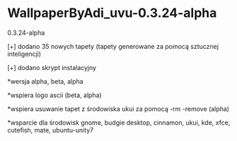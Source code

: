 # WallpaperByAdi_uvu-0.3.24-alpha

0.3.24-alpha

[+] dodano 35 nowych tapety (tapety generowane za pomocą sztucznej inteligencji)
 
[+] dodano skrypt instalacyjny

*wersja alpha, beta, alpha 

*wspiera logo ascii (beta, alpha)

*wspiera usuwanie tapet z środowiska ukui za pomocą -rm -remove (alpha)

*wsparcie dla środowisk gnome, budgie desktop, cinnamon, ukui, kde, xfce, cutefish, mate, ubuntu-unity7
